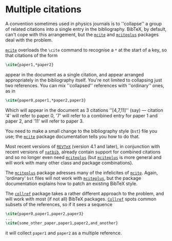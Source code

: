 # Multiple citations

A convention sometimes used in physics journals is to ''collapse'' a group of
related citations into a single entry in the bibliography.  BibTeX,
by default, can't cope with this arrangement, but the [`mcite`](http://ctan.org/pkg/mcite)
and [`mciteplus`](http://ctan.org/pkg/mciteplus) packages deal with the problem.

[`mcite`](http://ctan.org/pkg/mcite) overloads the `\cite` command to recognise a
`*` at the start of a key, so that citations of the form
```latex
\cite{paper1,*paper2}
```
appear in the document as a single citation, and appear arranged
appropriately in the bibliography itself.  You're not limited to
collapsing just two references.  You can mix ''collapsed'' references
with ''ordinary'' ones, as in
```latex
\cite{paper0,paper1,*paper2,paper3}
```
Which will appear in the document as 3&nbsp;citations ''[4,7,11]''
(say)&nbsp;&mdash; citation '4' will refer to paper&nbsp;0, '7' will refer to a
combined entry for paper&nbsp;1 and paper&nbsp;2, and '11' will refer to
paper&nbsp;3.

You need to make a small change to the bibliography style
(`bst`) file you use; the [`mcite`](http://ctan.org/pkg/mcite) package
documentation tells you how to do that.

Most recent versions of [`REVTeX`](http://ctan.org/pkg/REVTeX) (version 4.1 and later), in
conjunction with recent versions of [`natbib`](http://ctan.org/pkg/natbib), already contain
support for combined citations and so no longer even need
[`mciteplus`](http://ctan.org/pkg/mciteplus) (but [`mciteplus`](http://ctan.org/pkg/mciteplus) is more general and will
work with many other class and package combinations).

The [`mciteplus`](http://ctan.org/pkg/mciteplus) package adresses many of the infelicites of
[`mcite`](http://ctan.org/pkg/mcite).  Again, 'ordinary' `bst` files will not
work with [`mciteplus`](http://ctan.org/pkg/mciteplus), but the package documentation explains
how to patch an existing BibTeX style.

The [`collref`](http://ctan.org/pkg/collref) package takes a rather different approach to the
problem, and will work with most (if not all) BibTeX packages.
[`Collref`](http://ctan.org/pkg/Collref) spots common subsets of the references, so if it
sees a sequence
```latex
\cite{paper0,paper1,paper2,paper3}
...
\cite{some_other_paper,paper1,paper2,and_another}
```
it will collect `paper1` and `paper2` as a multiple reference.

